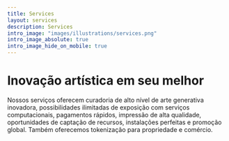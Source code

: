 ```yaml
---
title: Services
layout: services
description: Services
intro_image: "images/illustrations/services.png"
intro_image_absolute: true
intro_image_hide_on_mobile: true
---
```


# Inovação artística em seu melhor

Nossos serviços oferecem curadoria de alto nível de arte generativa inovadora, possibilidades ilimitadas de exposição com serviços computacionais, pagamentos rápidos, impressão de alta qualidade, oportunidades de captação de recursos, instalações perfeitas e promoção global. Também oferecemos tokenização para propriedade e comércio.
